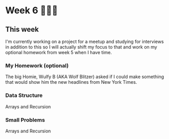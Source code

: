 # Week 6 👨🏾‍💻

## This week
I'm currently working on a project for a meetup and studying for interviews in addition to this so I will actually shift my focus to that and work on my optional homework from week 5 when I have time.

### My Homework (optional)
The big Homie, Wulfy B (AKA Wolf Blitzer) asked if I could make something that would show him the new headlines from New York Times.
<br>

### Data Structure 
Arrays and Recursion
<br>

### Small Problems
Arrays and Recursion
